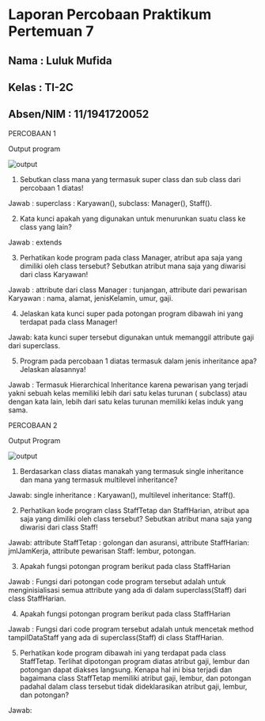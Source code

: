 # Laporan Percobaan Praktikum Pertemuan 7

## Nama : Luluk Mufida

## Kelas : TI-2C

## Absen/NIM : 11/1941720052

PERCOBAAN 1

Output program

![output]()

1. Sebutkan class mana yang termasuk super class dan sub class dari percobaan 1 diatas!

Jawab : superclass : Karyawan(), subclass: Manager(), Staff().

2. Kata kunci apakah yang digunakan untuk menurunkan suatu class ke class yang lain?

Jawab : extends

3. Perhatikan kode program pada class Manager, atribut apa saja yang dimiliki oleh class 
tersebut? Sebutkan atribut mana saja yang diwarisi dari class Karyawan!

Jawab : attribute dari class Manager : tunjangan, attribute dari pewarisan Karyawan : nama, alamat, jenisKelamin, umur, gaji.

4. Jelaskan kata kunci super pada potongan program dibawah ini yang terdapat pada class 
Manager!

Jawab: kata kunci super tersebut digunakan untuk memanggil attribute gaji dari superclass.

5. Program pada percobaan 1 diatas termasuk dalam jenis inheritance apa? Jelaskan 
alasannya!

Jawab : Termasuk Hierarchical Inheritance karena pewarisan yang terjadi yakni sebuah kelas memiliki lebih  dari  satu  kelas  turunan  ( subclass)  atau  dengan  kata  lain,  lebih  dari  satu  kelas  turunan memiliki kelas induk yang sama.

PERCOBAAN 2

Output Program 

![output]()

1. Berdasarkan class diatas manakah yang termasuk single inheritance dan mana yang termasuk multilevel inheritance?

Jawab: single inheritance : Karyawan(), multilevel inheritance: Staff().

2. Perhatikan kode program class StaffTetap dan StaffHarian, atribut apa saja yang dimiliki oleh class tersebut? Sebutkan atribut mana saja yang diwarisi dari class Staff!

Jawab: attribute StaffTetap : golongan dan asuransi, attribute StaffHarian: jmlJamKerja, attribute pewarisan Staff: lembur, potongan.

3. Apakah fungsi potongan program berikut pada class StaffHarian

Jawab : Fungsi dari potongan code program tersebut adalah untuk menginisialisasi semua attribute yang ada di dalam superclass(Staff) dari class StaffHarian.

4. Apakah fungsi potongan program berikut pada class StaffHarian 

Jawab : Fungsi dari code program tersebut adalah untuk mencetak method tampilDataStaff yang ada di superclass(Staff) di class StaffHarian.

5. Perhatikan kode program dibawah ini yang terdapat pada class StaffTetap.
Terlihat dipotongan program diatas atribut gaji, lembur dan potongan dapat diakses 
langsung. Kenapa hal ini bisa terjadi dan bagaimana class StaffTetap memiliki atribut gaji, 
lembur, dan potongan padahal dalam class tersebut tidak dideklarasikan atribut gaji, lembur, 
dan potongan?

Jawab: 
